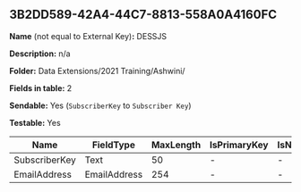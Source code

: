 ## 3B2DD589-42A4-44C7-8813-558A0A4160FC

**Name** (not equal to External Key)**:** DESSJS

**Description:** n/a

**Folder:** Data Extensions/2021 Training/Ashwini/

**Fields in table:** 2

**Sendable:** Yes (`SubscriberKey` to `Subscriber Key`)

**Testable:** Yes

| Name | FieldType | MaxLength | IsPrimaryKey | IsNullable | DefaultValue |
| --- | --- | --- | --- | --- | --- |
| SubscriberKey | Text | 50 | - | - |  |
| EmailAddress | EmailAddress | 254 | - | - |  |
